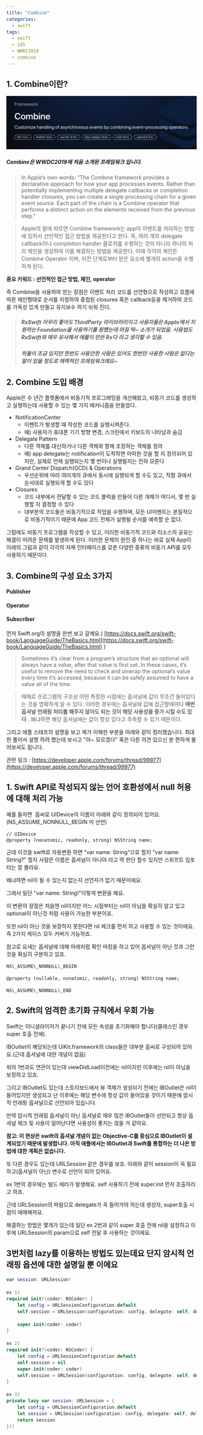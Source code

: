 ```yaml
---
title: "Combine"
categories:
  - swift
tags:
  - swift
  - iOS
  - WWDC2019
  - combine
---
```


## 1. Combine이란?

![](https://github.com/makuvex/makuvex.github.io/blob/main/assets/apple_combine_title.jpg?raw=true)
 
##### Combine은 WWDC2019에 처음 소개된 프레임워크 입니다.

> In Apple’s own words: “The Combine framework provides a declarative approach for how your app processes events. Rather than potentially implementing multiple delegate callbacks or completion handler closures, you can create a single processing chain for a given event source. Each part of the chain is a Combine operator that performs a distinct action on the elements received from the previous step.”

>Apple의 말에 따르면 Combine framework는 app이 이벤트를 처리하는 방법에 있어서 선언적인 접근 방법을 제공한다고 한다. 즉, 여러 개의 delegate callback이나 completion handler 클로저를 수행하는 것이 아니라 하나의 처리 체인을 생성하여 이를 해결하는 방법을 제공한다. 이때 각각의 체인은 Combine Operator 이며, 이전 단계로부터 받은 요소에 별개의 action을 수행하게 된다.

**중요 키워드 : 선언적인 접근 방법, 체인, operator**

즉 Combine을 사용하여 얻는 장점은 이벤트 처리 코드를 선연형으로 작성하고 흐름에 따른 체인형태로 순서를 지정하여 중첩된 closures 혹은 callback등을 제거하여 코드를 가독성 있게 만들고 유지보수 하기 쉬워 진다.

>##### RxSwift 아무리 좋아도 ThirdParty 라이브러리이고 사용자들은 Apple에서 지원하는 Foundation을 사용하기를 원헀는데 마침 딱~ 소개가 되었음. 사용법도 RxSwift와 매우 유사해서 애플이 만든 Rx다 라고 생각할 수 있음. 
>##### 허들이 조금 있지만 한번도 사용안한 사람은 있어도 한번만 사용한 사람은 없다는 말이 있을 정도로 매력적인 프레임워크래요~

## 2. Combine 도입 배경
Apple은 수 년간 플랫폼에서 비동기적 프로그래밍을 개선해왔고, 비동기 코드를 생성하고 실행하는데 사용할 수 있는 몇 가지 메커니즘을 만들었다.

- NotificationCenter
	* 이벤트가 발생할 때 작성한 코드를 실행시켜준다.
	* 예) 사용자가 휴대폰 기기 방향 변경, 스크린에서 키보드의 나타남과 숨김
- Delegate Pattern
	* 다른 객체를 대신하거나 다른 객체와 함께 조정하는 객체를 정의
	* 예) app delegate는 notification이 도착하면 어떠한 것을 할 지 정의되어 있지만, 실제로 언제 실행되는지 몇 번이나 실행될지는 전혀 모른다
- Grand Center Dispatch(GCD) & Operations
	* 우선순위에 따라 여러개의 큐에서 동시에 실행되게 할 수도 있고, 직렬 큐에서 순서대로 실행되게 할 수도 있다
- Closures
	* 코드 내부에서 전달할 수 있는 코드 블럭을 만들어 다른 개체가 어디서, 몇 번 실행할 지 결정할 수 있다
	* 대부분의 코드들은 비동기적으로 작업을 수행하며, 모든 UI이벤트는 본질적으로 비동기적이기 때문에 App 코드 전체가 실행될 순서를 예측할 순 없다.

그럼에도 비동기 프로그램을 작성할 수 있고, 이러한 비동기적 코드와 리소스의 공유는 해결이 어려운 문제를 발생하게 된다. 이러한 문제의 원인 중 하나는 바로 실제 App이 아래의 그림과 같이 각각의 자체 인터페이스를 갖춘 다양한 종류의 비동기 API를 모두 사용하기 때문이다.


## 3. Combine의 구성 요소 3가지
#### Publisher
#### Operator
#### Subscriber


먼저 Swift.org의 설명을 한번 보고 갈께요.( [https://docs.swift.org/swift-book/LanguageGuide/TheBasics.html](https://docs.swift.org/swift-book/LanguageGuide/TheBasics.html) )

>Sometimes it’s clear from a program’s structure that an optional will always have a value, after that value is first set.
In these cases, it’s useful to remove the need to check and unwrap the optional’s value every time it’s accessed, because it can be safely assumed to have a value all of the time.

>때때로 프로그램의 구조상 어떤 특정한 시점에는 옵셔널에 값이 무조건 들어있다는 것을 명확하게 알 수 있다.
이러한 경우에는 옵셔널에 값에 접근할때마다 **매번 옵셔널 언래핑 처리를 해주지 않아도 되는 것이 해당 사용성을 증가 시킬 수도 있다** . 왜냐하면 해당 옵셔널에는 값이 항상 있다고 추측할 수 있기 때문이다.

그리고 애플 스태프의 설명을 보고 제가 이해한 부분을 아래와 같이 정리했습니다. 최대한 풀어서 설명 하려 했는데 보시고 "아~ 모르겠다" 혹은 다른 의견 있으신 분 편하게 물어보셔도 됩니다.

관련 링크 : [https://developer.apple.com/forums/thread/99977](https://developer.apple.com/forums/thread/99977)

  

**1\. Swift API로 작성되지 않는 언어 호환성에서 null 허용에 대해 처리 가능**
-----------------------------------------------------

예를 들자면  옵씨로 UIDevice의 이름이 아래와 같이 정의되어 있어요.(NS\_ASSUME\_NONNULL\_BEGIN 미 선언)  
```
// UIDevice  
@property (nonatomic, readonly, strong) NSString name;  
```  
근데 이것을 swift로 자동변환 하면 "var name: String"으로 할지 "var name: String?" 할지 사람은 이름은 옵셔널이 아니야 라고 딱 판단 할수 있지만 스위프트 임포터는 잘 몰라요.

왜냐하면 nil이 될 수 있는지 없는지 선언자가 없기 때문이에요.

그래서 일단 "var name: String!"이렇게 변환을 해요.  
  
이 변환의 장점은 처음엔 nil이지만 어느 시점부터는 nil이 아님을 확실히 알고 있고 optional이 아닌것 처럼 사용이 가능한 부분이죠.

또한 nil이 아닌 것을 보장하지 못한다면 nil 체크를 먼저 하고 사용할 수 있는 것이에요. 즉 2가지 케이스 모두 커버가 가능하죠.


참고로 요새는 옵셔널에 대해 아래처럼 확인 마킹을 하고 있어 옵셔널이 아닌 것과 그런 것을 확실히 구분하고 있죠.  

```  
NS\_ASSUME\_NONNULL\_BEGIN  
  
@property (nullable, nonatomic, readonly, strong) NSString name;  
  
NS\_ASSUME\_NONNULL\_END
```
 

**2\. Swift의 엄격한 초기화 규칙에서 우회 가능**
---------------------------------

Swift는 이니셜라이저가 끝나기 전에 모든 속성을 초기화해야 합니다(클래스인 경우 super 호출 전에).

IBOutlet이 해당되는데 UIKit.framework의 class들은 대부분 옵씨로 구성되어 있어요.(근데 옵셔널에 대한 개념이 없음)

위의 1번과도 연관이 있는데 viewDidLoad이전에는 nil이지만 이후에는 nil이 아님을 보장하고 있죠.  
  

그리고 IBOutlet도 있는데 스토리보드에서 뷰 객체가 생성되기 전에는 IBOutlet은 nil이 들어있지만 생성되고 난 이후에는 해당 변수에 항상 값이 들어있을 것이기 때문에 암시적 언래핑 옵셔널으로 선언되어 있습니다.

만약 암시적 언래핑 옵셔널이 아닌 옵셔널로 매우 많은 IBOutlet들이 선언되고 항상 옵셔널 체크 및 사용이 일어난다면 사용성이 좋지는 않을 거 같아요.

**참고: 이 현상은 swift의 옵셔널 개념이 없는 Objective-C를 중심으로 IBOutlet이 설계되었기 때문에 발생합니다. 아직 애플에서는 IBOutlet과 Swift를 통합하는 더 나은 방법에 대한 계획은 없습니다.**

  
또 다른 경우도 있는데 URLSession 같은 경우를 보죠. 아래와 같이 session이 꼭 필요하고(옵셔널이 아닌) 변수로 선언이 되어 있어요.  
  
ex 1번의 경우에는 빌드 에러가 발생해요. self 사용하기 전에 super.init 먼저 호출하라고 하죠.

근데 URLSession의 파람으로 delegate가 꼭 들어가야 하는데 생성자, super호출 시점이 애매해져요.

해결하는 방법은 몇개가 있는데 일단 ex 2번과 같이 super 호출 전에 nil을 설정하고 이후에 URLSession의 param으로 self 전달 후 사용하는 것이에요.

3번처럼 lazy를 이용하는 방법도 있는데요 단지 암시적 언래핑 옵션에 대한 설명일 뿐 이에요
---------------------------------------------------------------

  
```swift
var session: URLSession!  
  
ex 1)  
required init?(coder: NSCoder) {  
    let config = URLSessionConfiguration.default  
    self.session = URLSession(configuration: config, delegate: self, delegateQueue: .main)  
  
    super.init(coder: coder)  
}  
  
ex 2)  
required init?(coder: NSCoder) {  
    let config = URLSessionConfiguration.default  
    self.session = nil  
    super.init(coder: coder)  
    self.session = URLSession(configuration: config, delegate: self, delegateQueue: .main)  
}  
  
ex 3)  
private lazy var session: URLSession = {  
    let config = URLSessionConfiguration.default  
    let session = URLSession(configuration: config, delegate: self, delegateQueue: .main)  
    return session  
}()
```
 